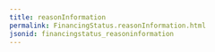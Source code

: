 ```yaml
---
title: reasonInformation
permalink: FinancingStatus.reasonInformation.html
jsonid: financingstatus_reasoninformation
---
```

